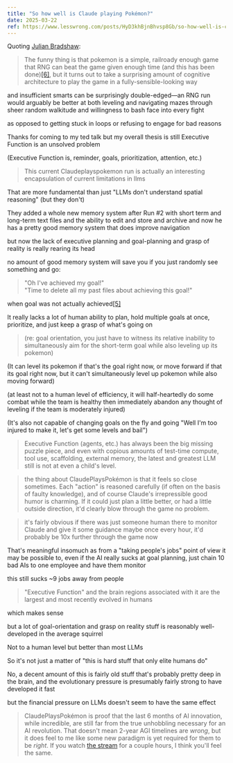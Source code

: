 ```yaml
---
title: "So how well is Claude playing Pokémon?"
date: 2025-03-22
ref: https://www.lesswrong.com/posts/HyD3khBjnBhvsp8Gb/so-how-well-is-claude-playing-pokemon
---
```

Quoting [Julian Bradshaw](https://www.lesswrong.com/posts/HyD3khBjnBhvsp8Gb/so-how-well-is-claude-playing-pokemon):

> The funny thing is that pokemon is a simple, railroady enough game that RNG can beat the game given enough time (and this has been done)[[6]](https://www.lesswrong.com/posts/HyD3khBjnBhvsp8Gb/so-how-well-is-claude-playing-pokemon#fnn7pl47fim8), but it turns out to take a surprising amount of cognitive architecture to play the game in a fully-sensible-looking way  
  
and insufficient smarts can be surprisingly double-edged—an RNG run would arguably be better at both leveling and navigating mazes through sheer random walkitude and willingness to bash face into every fight  
  
as opposed to getting stuck in loops or refusing to engage for bad reasons  
  
Thanks for coming to my ted talk but my overall thesis is still Executive Function is an unsolved problem  
  
(Executive Function is, reminder, goals, prioritization, attention, etc.)

> This current Claudeplayspokemon run is actually an interesting encapsulation of current limitations in llms  
  
That are more fundamental than just "LLMs don't understand spatial reasoning" (but they don't)  
  
They added a whole new memory system after Run #2 with short term and long-term text files and the ability to edit and store and archive and now he has a pretty good memory system that does improve navigation  
  
but now the lack of executive planning and goal-planning and grasp of reality is really rearing its head  
  
no amount of good memory system will save you if you just randomly see something and go:  
  
> "Oh I've achieved my goal!"  
> "Time to delete all my past files about achieving this goal!"  
  
when goal was not actually achieved[[5]](https://www.lesswrong.com/posts/HyD3khBjnBhvsp8Gb/so-how-well-is-claude-playing-pokemon#fn1efat5c1td1h)  
  
It really lacks a lot of human ability to plan, hold multiple goals at once, prioritize, and just keep a grasp of what's going on

> (re: goal orientation, you just have to witness its relative inability to simultaneously aim for the short-term goal while also leveling up its pokemon)  
  
(It can level its pokemon if that's the goal right now, or move forward if that its goal right now, but it can't simultaneously level up pokemon while also moving forward)  
  
(at least not to a human level of efficiency, it will half-heartedly do some combat while the team is healthy then immediately abandon any thought of leveling if the team is moderately injured)  
  
(It's also not capable of changing goals on the fly and going "Well I'm too injured to make it, let's get some levels and bail")

> Executive Function (agents, etc.) has always been the big missing puzzle piece, and even with copious amounts of test-time compute, tool use, scaffolding, external memory, the latest and greatest LLM still is not at even a child's level.

> the thing about ClaudePlaysPokémon is that it feels so close sometimes. Each "action" is reasoned carefully (if often on the basis of faulty knowledge), and of course Claude's irrepressible good humor is charming. If it could just plan a little better, or had a little outside direction, it'd clearly blow through the game no problem.

> it's fairly obvious if there was just someone human there to monitor Claude and give it some guidance maybe once every hour, it'd probably be 10x further through the game now  
  
That's meaningful insomuch as from a "taking people's jobs" point of view it may be possible to, even if the AI really sucks at goal planning, just chain 10 bad AIs to one employee and have them monitor

this still sucks ~9 jobs away from people

> "Executive Function" and the brain regions associated with it are the largest and most recently evolved in humans  
  
which makes sense  
  
but a lot of goal-orientation and grasp on reality stuff is reasonably well-developed in the average squirrel  
  
Not to a human level but better than most LLMs  
  
So it's not just a matter of "this is hard stuff that only elite humans do"  
  
No, a decent amount of this is fairly old stuff that's probably pretty deep in the brain, and the evolutionary pressure is presumably fairly strong to have developed it fast  
  
but the financial pressure on LLMs doesn't seem to have the same effect

> ClaudePlaysPokémon is proof that the last 6 months of AI innovation, while incredible, are still far from the true unhobbling necessary for an AI revolution. That doesn't mean 2-year AGI timelines are *wrong*, but it does feel to me like some new paradigm is yet required for them to be *right*. If you watch [the stream](https://www.twitch.tv/claudeplayspokemon) for a couple hours, I think you'll feel the same.